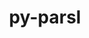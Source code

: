 ---
title: "py-parsl"
layout: cache
categories: [package, develop]
meta: {"versions": ["1.2.0"], "compilers": ["gcc@=11.1.0", "oneapi@=2023.1.0", "oneapi@=2023.2.0"], "oss": ["ubuntu20.04"], "platforms": ["linux"], "targets": ["ppc64le", "x86_64", "x86_64_v3"], "stacks": ["e4s", "e4s-oneapi", "e4s-power", "root"], "num_specs": 28, "num_specs_by_stack": {"root": 28, "e4s-power": 11, "e4s-oneapi": 8, "e4s": 9}}
spec_details: [{"hash": "iixivtx3pjsc2idbd4piwsbtb5m737ja", "compiler": "gcc@=11.1.0", "versions": ["1.2.0"], "os": "ubuntu20.04", "platform": "linux", "target": "ppc64le", "variants": ["build_system=python_pip", "~monitoring"], "stacks": ["root", "e4s-power"], "size": "-", "tarball": "https://binaries.spack.io/develop/build_cache/linux-ubuntu20.04-ppc64le/gcc-11.1.0/py-parsl-1.2.0/linux-ubuntu20.04-ppc64le-gcc-11.1.0-py-parsl-1.2.0-iixivtx3pjsc2idbd4piwsbtb5m737ja.spack"}, {"hash": "fc4p3bjtseor4djs4qn3ly3xz5qvjnhb", "compiler": "gcc@=11.1.0", "versions": ["1.2.0"], "os": "ubuntu20.04", "platform": "linux", "target": "ppc64le", "variants": ["build_system=python_pip", "~monitoring"], "stacks": ["root", "e4s-power"], "size": "-", "tarball": "https://binaries.spack.io/develop/build_cache/linux-ubuntu20.04-ppc64le/gcc-11.1.0/py-parsl-1.2.0/linux-ubuntu20.04-ppc64le-gcc-11.1.0-py-parsl-1.2.0-fc4p3bjtseor4djs4qn3ly3xz5qvjnhb.spack"}, {"hash": "ytz6tem7ia5vhsbakf26plb2wvf34gsx", "compiler": "gcc@=11.1.0", "versions": ["1.2.0"], "os": "ubuntu20.04", "platform": "linux", "target": "ppc64le", "variants": ["build_system=python_pip", "~monitoring"], "stacks": ["root", "e4s-power"], "size": "-", "tarball": "https://binaries.spack.io/develop/build_cache/linux-ubuntu20.04-ppc64le/gcc-11.1.0/py-parsl-1.2.0/linux-ubuntu20.04-ppc64le-gcc-11.1.0-py-parsl-1.2.0-ytz6tem7ia5vhsbakf26plb2wvf34gsx.spack"}, {"hash": "hbaqz6svjm64t3byenv6yox2ru3nixss", "compiler": "gcc@=11.1.0", "versions": ["1.2.0"], "os": "ubuntu20.04", "platform": "linux", "target": "ppc64le", "variants": ["build_system=python_pip", "~monitoring"], "stacks": ["root", "e4s-power"], "size": "-", "tarball": "https://binaries.spack.io/develop/build_cache/linux-ubuntu20.04-ppc64le/gcc-11.1.0/py-parsl-1.2.0/linux-ubuntu20.04-ppc64le-gcc-11.1.0-py-parsl-1.2.0-hbaqz6svjm64t3byenv6yox2ru3nixss.spack"}, {"hash": "wrnbqf4bkbxli67ammtl6ke662unl72m", "compiler": "gcc@=11.1.0", "versions": ["1.2.0"], "os": "ubuntu20.04", "platform": "linux", "target": "ppc64le", "variants": ["build_system=python_pip", "~monitoring"], "stacks": ["root", "e4s-power"], "size": "-", "tarball": "https://binaries.spack.io/develop/build_cache/linux-ubuntu20.04-ppc64le/gcc-11.1.0/py-parsl-1.2.0/linux-ubuntu20.04-ppc64le-gcc-11.1.0-py-parsl-1.2.0-wrnbqf4bkbxli67ammtl6ke662unl72m.spack"}, {"hash": "xujy5c3b3zgimybvpfxvlp4ftkjy65wv", "compiler": "gcc@=11.1.0", "versions": ["1.2.0"], "os": "ubuntu20.04", "platform": "linux", "target": "ppc64le", "variants": ["build_system=python_pip", "~monitoring"], "stacks": ["root", "e4s-power"], "size": "-", "tarball": "https://binaries.spack.io/develop/build_cache/linux-ubuntu20.04-ppc64le/gcc-11.1.0/py-parsl-1.2.0/linux-ubuntu20.04-ppc64le-gcc-11.1.0-py-parsl-1.2.0-xujy5c3b3zgimybvpfxvlp4ftkjy65wv.spack"}, {"hash": "gkq7zw2ezaxl4wf44llx4zrld2ravxlv", "compiler": "gcc@=11.1.0", "versions": ["1.2.0"], "os": "ubuntu20.04", "platform": "linux", "target": "ppc64le", "variants": ["build_system=python_pip", "~monitoring"], "stacks": ["root", "e4s-power"], "size": "-", "tarball": "https://binaries.spack.io/develop/build_cache/linux-ubuntu20.04-ppc64le/gcc-11.1.0/py-parsl-1.2.0/linux-ubuntu20.04-ppc64le-gcc-11.1.0-py-parsl-1.2.0-gkq7zw2ezaxl4wf44llx4zrld2ravxlv.spack"}, {"hash": "kel5utjqqhyrgb3k7tv4pakregz5a425", "compiler": "gcc@=11.1.0", "versions": ["1.2.0"], "os": "ubuntu20.04", "platform": "linux", "target": "ppc64le", "variants": ["build_system=python_pip", "~monitoring"], "stacks": ["root", "e4s-power"], "size": "-", "tarball": "https://binaries.spack.io/develop/build_cache/linux-ubuntu20.04-ppc64le/gcc-11.1.0/py-parsl-1.2.0/linux-ubuntu20.04-ppc64le-gcc-11.1.0-py-parsl-1.2.0-kel5utjqqhyrgb3k7tv4pakregz5a425.spack"}, {"hash": "li6lncnp55gosqjahmqdbhko3lhxwp4e", "compiler": "gcc@=11.1.0", "versions": ["1.2.0"], "os": "ubuntu20.04", "platform": "linux", "target": "ppc64le", "variants": ["build_system=python_pip", "~monitoring"], "stacks": ["root", "e4s-power"], "size": "-", "tarball": "https://binaries.spack.io/develop/build_cache/linux-ubuntu20.04-ppc64le/gcc-11.1.0/py-parsl-1.2.0/linux-ubuntu20.04-ppc64le-gcc-11.1.0-py-parsl-1.2.0-li6lncnp55gosqjahmqdbhko3lhxwp4e.spack"}, {"hash": "7mt3vetxqcyuleqb3mvwo5gdkvu76rgs", "compiler": "gcc@=11.1.0", "versions": ["1.2.0"], "os": "ubuntu20.04", "platform": "linux", "target": "ppc64le", "variants": ["build_system=python_pip", "~monitoring"], "stacks": ["root", "e4s-power"], "size": "-", "tarball": "https://binaries.spack.io/develop/build_cache/linux-ubuntu20.04-ppc64le/gcc-11.1.0/py-parsl-1.2.0/linux-ubuntu20.04-ppc64le-gcc-11.1.0-py-parsl-1.2.0-7mt3vetxqcyuleqb3mvwo5gdkvu76rgs.spack"}, {"hash": "z6v7ytp2avzrrwhhzptb5w6er5kbciko", "compiler": "gcc@=11.1.0", "versions": ["1.2.0"], "os": "ubuntu20.04", "platform": "linux", "target": "ppc64le", "variants": ["build_system=python_pip", "~monitoring"], "stacks": ["root", "e4s-power"], "size": "-", "tarball": "https://binaries.spack.io/develop/build_cache/linux-ubuntu20.04-ppc64le/gcc-11.1.0/py-parsl-1.2.0/linux-ubuntu20.04-ppc64le-gcc-11.1.0-py-parsl-1.2.0-z6v7ytp2avzrrwhhzptb5w6er5kbciko.spack"}, {"hash": "37f4w7twdtmhw2n3fk4ewrhx34ftc2sk", "compiler": "oneapi@=2023.1.0", "versions": ["1.2.0"], "os": "ubuntu20.04", "platform": "linux", "target": "x86_64", "variants": ["build_system=python_pip", "~monitoring"], "stacks": ["root", "e4s-oneapi"], "size": "-", "tarball": "https://binaries.spack.io/develop/build_cache/linux-ubuntu20.04-x86_64/oneapi-2023.1.0/py-parsl-1.2.0/linux-ubuntu20.04-x86_64-oneapi-2023.1.0-py-parsl-1.2.0-37f4w7twdtmhw2n3fk4ewrhx34ftc2sk.spack"}, {"hash": "7nmu5atwcngsbotcuhw52dh4qrprtfbm", "compiler": "oneapi@=2023.1.0", "versions": ["1.2.0"], "os": "ubuntu20.04", "platform": "linux", "target": "x86_64", "variants": ["build_system=python_pip", "~monitoring"], "stacks": ["root", "e4s-oneapi"], "size": "-", "tarball": "https://binaries.spack.io/develop/build_cache/linux-ubuntu20.04-x86_64/oneapi-2023.1.0/py-parsl-1.2.0/linux-ubuntu20.04-x86_64-oneapi-2023.1.0-py-parsl-1.2.0-7nmu5atwcngsbotcuhw52dh4qrprtfbm.spack"}, {"hash": "lbpx5hudro3wk72cheelsym7p3fdb6jp", "compiler": "oneapi@=2023.1.0", "versions": ["1.2.0"], "os": "ubuntu20.04", "platform": "linux", "target": "x86_64", "variants": ["build_system=python_pip", "~monitoring"], "stacks": ["root", "e4s-oneapi"], "size": "-", "tarball": "https://binaries.spack.io/develop/build_cache/linux-ubuntu20.04-x86_64/oneapi-2023.1.0/py-parsl-1.2.0/linux-ubuntu20.04-x86_64-oneapi-2023.1.0-py-parsl-1.2.0-lbpx5hudro3wk72cheelsym7p3fdb6jp.spack"}, {"hash": "2s6fd2doi5ryk257sopk3l7az5qr6t3k", "compiler": "oneapi@=2023.1.0", "versions": ["1.2.0"], "os": "ubuntu20.04", "platform": "linux", "target": "x86_64", "variants": ["build_system=python_pip", "~monitoring"], "stacks": ["root", "e4s-oneapi"], "size": "-", "tarball": "https://binaries.spack.io/develop/build_cache/linux-ubuntu20.04-x86_64/oneapi-2023.1.0/py-parsl-1.2.0/linux-ubuntu20.04-x86_64-oneapi-2023.1.0-py-parsl-1.2.0-2s6fd2doi5ryk257sopk3l7az5qr6t3k.spack"}, {"hash": "dwgv265vis2teirozq2pkc7j27y5qx4u", "compiler": "oneapi@=2023.1.0", "versions": ["1.2.0"], "os": "ubuntu20.04", "platform": "linux", "target": "x86_64", "variants": ["build_system=python_pip", "~monitoring"], "stacks": ["root", "e4s-oneapi"], "size": "-", "tarball": "https://binaries.spack.io/develop/build_cache/linux-ubuntu20.04-x86_64/oneapi-2023.1.0/py-parsl-1.2.0/linux-ubuntu20.04-x86_64-oneapi-2023.1.0-py-parsl-1.2.0-dwgv265vis2teirozq2pkc7j27y5qx4u.spack"}, {"hash": "rbdpqblm4zyegz5dksdj7c3pq4uqkbsm", "compiler": "oneapi@=2023.1.0", "versions": ["1.2.0"], "os": "ubuntu20.04", "platform": "linux", "target": "x86_64", "variants": ["build_system=python_pip", "~monitoring"], "stacks": ["root", "e4s-oneapi"], "size": "-", "tarball": "https://binaries.spack.io/develop/build_cache/linux-ubuntu20.04-x86_64/oneapi-2023.1.0/py-parsl-1.2.0/linux-ubuntu20.04-x86_64-oneapi-2023.1.0-py-parsl-1.2.0-rbdpqblm4zyegz5dksdj7c3pq4uqkbsm.spack"}, {"hash": "n244bjiqdjc5dyc47awnacqrubo5q5k3", "compiler": "oneapi@=2023.2.0", "versions": ["1.2.0"], "os": "ubuntu20.04", "platform": "linux", "target": "x86_64", "variants": ["build_system=python_pip", "~monitoring"], "stacks": ["root", "e4s-oneapi"], "size": "-", "tarball": "https://binaries.spack.io/develop/build_cache/linux-ubuntu20.04-x86_64/oneapi-2023.2.0/py-parsl-1.2.0/linux-ubuntu20.04-x86_64-oneapi-2023.2.0-py-parsl-1.2.0-n244bjiqdjc5dyc47awnacqrubo5q5k3.spack"}, {"hash": "hl6k5tg5r6qb2xzcyedlhmsxpjkwveoy", "compiler": "oneapi@=2023.2.0", "versions": ["1.2.0"], "os": "ubuntu20.04", "platform": "linux", "target": "x86_64", "variants": ["build_system=python_pip", "~monitoring"], "stacks": ["root", "e4s-oneapi"], "size": "-", "tarball": "https://binaries.spack.io/develop/build_cache/linux-ubuntu20.04-x86_64/oneapi-2023.2.0/py-parsl-1.2.0/linux-ubuntu20.04-x86_64-oneapi-2023.2.0-py-parsl-1.2.0-hl6k5tg5r6qb2xzcyedlhmsxpjkwveoy.spack"}, {"hash": "47mnvxp7vjmjwvnouyx5bwpzslzbfzag", "compiler": "gcc@=11.1.0", "versions": ["1.2.0"], "os": "ubuntu20.04", "platform": "linux", "target": "x86_64_v3", "variants": ["build_system=python_pip", "~monitoring"], "stacks": ["root", "e4s"], "size": "-", "tarball": "https://binaries.spack.io/develop/build_cache/linux-ubuntu20.04-x86_64_v3/gcc-11.1.0/py-parsl-1.2.0/linux-ubuntu20.04-x86_64_v3-gcc-11.1.0-py-parsl-1.2.0-47mnvxp7vjmjwvnouyx5bwpzslzbfzag.spack"}, {"hash": "aecspxyqjwy4wwncdo66vil6bdxik45p", "compiler": "gcc@=11.1.0", "versions": ["1.2.0"], "os": "ubuntu20.04", "platform": "linux", "target": "x86_64_v3", "variants": ["build_system=python_pip", "~monitoring"], "stacks": ["root", "e4s"], "size": "-", "tarball": "https://binaries.spack.io/develop/build_cache/linux-ubuntu20.04-x86_64_v3/gcc-11.1.0/py-parsl-1.2.0/linux-ubuntu20.04-x86_64_v3-gcc-11.1.0-py-parsl-1.2.0-aecspxyqjwy4wwncdo66vil6bdxik45p.spack"}, {"hash": "g3mgfxdrpez7ttbc3uxjpu54xv3bnw72", "compiler": "gcc@=11.1.0", "versions": ["1.2.0"], "os": "ubuntu20.04", "platform": "linux", "target": "x86_64_v3", "variants": ["build_system=python_pip", "~monitoring"], "stacks": ["root", "e4s"], "size": "-", "tarball": "https://binaries.spack.io/develop/build_cache/linux-ubuntu20.04-x86_64_v3/gcc-11.1.0/py-parsl-1.2.0/linux-ubuntu20.04-x86_64_v3-gcc-11.1.0-py-parsl-1.2.0-g3mgfxdrpez7ttbc3uxjpu54xv3bnw72.spack"}, {"hash": "slfezkhfbfswbigdk2lzvo2fypwslt2m", "compiler": "gcc@=11.1.0", "versions": ["1.2.0"], "os": "ubuntu20.04", "platform": "linux", "target": "x86_64_v3", "variants": ["build_system=python_pip", "~monitoring"], "stacks": ["root", "e4s"], "size": "-", "tarball": "https://binaries.spack.io/develop/build_cache/linux-ubuntu20.04-x86_64_v3/gcc-11.1.0/py-parsl-1.2.0/linux-ubuntu20.04-x86_64_v3-gcc-11.1.0-py-parsl-1.2.0-slfezkhfbfswbigdk2lzvo2fypwslt2m.spack"}, {"hash": "kyz5yrrcshf6r3pidvaplisjet43rs5c", "compiler": "gcc@=11.1.0", "versions": ["1.2.0"], "os": "ubuntu20.04", "platform": "linux", "target": "x86_64_v3", "variants": ["build_system=python_pip", "~monitoring"], "stacks": ["root", "e4s"], "size": "-", "tarball": "https://binaries.spack.io/develop/build_cache/linux-ubuntu20.04-x86_64_v3/gcc-11.1.0/py-parsl-1.2.0/linux-ubuntu20.04-x86_64_v3-gcc-11.1.0-py-parsl-1.2.0-kyz5yrrcshf6r3pidvaplisjet43rs5c.spack"}, {"hash": "hn5uujcayrexapykkc4khjiqttdm4k24", "compiler": "gcc@=11.1.0", "versions": ["1.2.0"], "os": "ubuntu20.04", "platform": "linux", "target": "x86_64_v3", "variants": ["build_system=python_pip", "~monitoring"], "stacks": ["root", "e4s"], "size": "-", "tarball": "https://binaries.spack.io/develop/build_cache/linux-ubuntu20.04-x86_64_v3/gcc-11.1.0/py-parsl-1.2.0/linux-ubuntu20.04-x86_64_v3-gcc-11.1.0-py-parsl-1.2.0-hn5uujcayrexapykkc4khjiqttdm4k24.spack"}, {"hash": "fsh44yu46lo5x45amqe3mvlvdhfuqe5b", "compiler": "gcc@=11.1.0", "versions": ["1.2.0"], "os": "ubuntu20.04", "platform": "linux", "target": "x86_64_v3", "variants": ["build_system=python_pip", "~monitoring"], "stacks": ["root", "e4s"], "size": "-", "tarball": "https://binaries.spack.io/develop/build_cache/linux-ubuntu20.04-x86_64_v3/gcc-11.1.0/py-parsl-1.2.0/linux-ubuntu20.04-x86_64_v3-gcc-11.1.0-py-parsl-1.2.0-fsh44yu46lo5x45amqe3mvlvdhfuqe5b.spack"}, {"hash": "e4fkjfs24k6a2vd3bo3uztv5i7czmtal", "compiler": "gcc@=11.1.0", "versions": ["1.2.0"], "os": "ubuntu20.04", "platform": "linux", "target": "x86_64_v3", "variants": ["build_system=python_pip", "~monitoring"], "stacks": ["root", "e4s"], "size": "-", "tarball": "https://binaries.spack.io/develop/build_cache/linux-ubuntu20.04-x86_64_v3/gcc-11.1.0/py-parsl-1.2.0/linux-ubuntu20.04-x86_64_v3-gcc-11.1.0-py-parsl-1.2.0-e4fkjfs24k6a2vd3bo3uztv5i7czmtal.spack"}, {"hash": "geh2fw3gbcfsfdhuogbxsfc3pqqlj7zh", "compiler": "gcc@=11.1.0", "versions": ["1.2.0"], "os": "ubuntu20.04", "platform": "linux", "target": "x86_64_v3", "variants": ["build_system=python_pip", "~monitoring"], "stacks": ["root", "e4s"], "size": "-", "tarball": "https://binaries.spack.io/develop/build_cache/linux-ubuntu20.04-x86_64_v3/gcc-11.1.0/py-parsl-1.2.0/linux-ubuntu20.04-x86_64_v3-gcc-11.1.0-py-parsl-1.2.0-geh2fw3gbcfsfdhuogbxsfc3pqqlj7zh.spack"}]
---